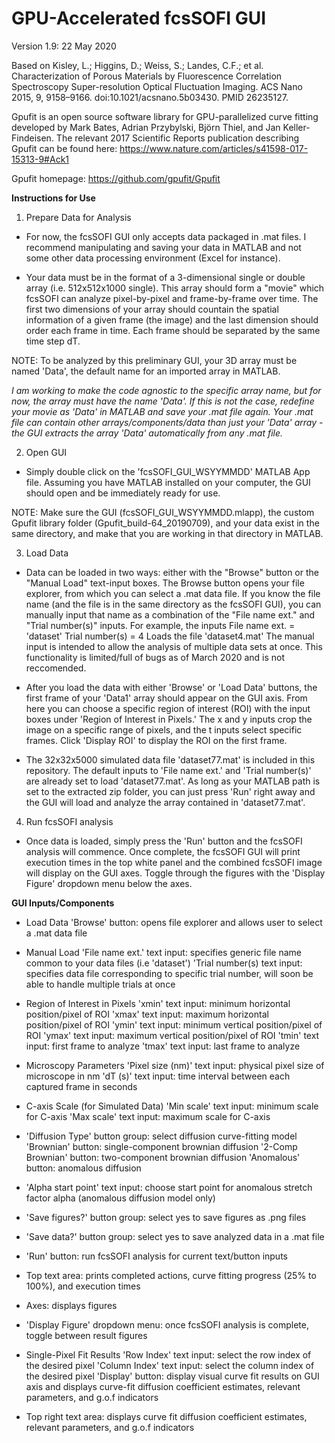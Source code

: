 # GPU-Accelerated fcsSOFI GUI

Version 1.9: 22 May 2020

Based on Kisley, L.; Higgins, D.; Weiss, S.; Landes, C.F.; et al. Characterization of Porous Materials by Fluorescence Correlation Spectroscopy Super-resolution Optical Fluctuation Imaging. ACS Nano 2015, 9, 9158–9166. doi:10.1021/acsnano.5b03430. PMID 26235127.

Gpufit is an open source software library for GPU-parallelized curve fitting developed by Mark Bates, Adrian Przybylski, Björn Thiel, and Jan Keller-Findeisen. The relevant 2017 Scientific Reports publication describing Gpufit can be found here: https://www.nature.com/articles/s41598-017-15313-9#Ack1

Gpufit homepage: https://github.com/gpufit/Gpufit

**Instructions for Use**

1) Prepare Data for Analysis

* For now, the fcsSOFI GUI only accepts data packaged in .mat files. I recommend manipulating and saving your data
in MATLAB and not some other data processing environment (Excel for instance). 

* Your data must be in the format of a 3-dimensional single or double array (i.e. 512x512x1000 single). This array
should form a "movie" which fcsSOFI can analyze pixel-by-pixel and frame-by-frame over time.
The first two dimensions of your array should countain the spatial information of a given frame (the image)
and the last dimension should order each frame in time. Each frame should be separated by the same time step dT.

NOTE: To be analyzed by this preliminary GUI, your 3D array must be named 'Data', the default name for an imported array in MATLAB.

*I am working to make the code agnostic to the specific array name, but for now, the array must have the name
'Data'. If this is not the case, redefine your movie as 'Data' in MATLAB and save your .mat file again. Your
.mat file can contain other arrays/components/data than just your 'Data' array - the GUI extracts the array 'Data' automatically from any .mat file.*


2) Open GUI

* Simply double click on the 'fcsSOFI_GUI_WSYYMMDD' MATLAB App file. Assuming you have MATLAB 
installed on your computer, the GUI should open and be immediately ready for use.

NOTE: Make sure the GUI (fcsSOFI_GUI_WSYYMMDD.mlapp), the custom Gpufit library folder (Gpufit_build-64_20190709), and your 
data exist in the same directory, and make that you are working in that directory in MATLAB.

3) Load Data 

* Data can be loaded in two ways: either with the "Browse" button or the "Manual Load" text-input boxes.
The Browse button opens your file explorer, from which you can select a .mat data file. If you know the 
file name (and the file is in the same directory as the fcsSOFI GUI), you can manually input that 
name as a combination of the "File name ext." and "Trial number(s)" inputs. 
For example, the inputs
	File name ext. = 'dataset'
	Trial number(s) = 4
Loads the file
	'dataset4.mat'
The manual input is intended to allow the analysis of multiple data sets at once. This functionality
is limited/full of bugs as of March 2020 and is not reccomended.

* After you load the data with either 'Browse' or 'Load Data' buttons, the first frame of your 'Data1' array 
should appear on the GUI axis. From here you can choose a specific region of interest (ROI) with the input boxes
under 'Region of Interest in Pixels.' The x and y inputs crop the image on a specific range of pixels, and 
the t inputs select specific frames. Click 'Display ROI' to display the ROI on the first frame.

* The 32x32x5000 simulated data file 'dataset77.mat' is included in this repository. The default inputs to
'File name ext.' and 'Trial number(s)' are already set to load 'dataset77.mat'. As long as your MATLAB path is 
set to the extracted zip folder, you can just press 'Run' right away and the GUI will load and analyze the array
contained in 'dataset77.mat'.

4) Run fcsSOFI analysis

* Once data is loaded, simply press the 'Run' button and the fcsSOFI analysis will commence. Once complete, the
fcsSOFI GUI will print execution times in the top white panel and the combined fcsSOFI image will display on the
GUI axes. Toggle through the figures with the 'Display Figure' dropdown menu below the axes.

**GUI Inputs/Components**

* Load Data
'Browse' button: opens file explorer and allows user to select a .mat data file

* Manual Load
'File name ext.' text input: specifies generic file name common to your data files (i.e 'dataset')
'Trial number(s) text input: specifies data file corresponding to specific trial number, will soon be able to handle multiple trials at once

* Region of Interest in Pixels
'xmin' text input: minimum horizontal position/pixel of ROI
'xmax' text input: maximum horizontal position/pixel of ROI
'ymin' text input: minimum vertical position/pixel of ROI
'ymax' text input: maximum vertical position/pixel of ROI
'tmin' text input: first frame to analyze
'tmax' text input: last frame to analyze

* Microscopy Parameters
'Pixel size (nm)' text input: physical pixel size of microscope in nm
'dT (s)' text input: time interval between each captured frame in seconds

* C-axis Scale (for Simulated Data)
'Min scale' text input: minimum scale for C-axis
'Max scale' text input: maximum scale for C-axis

* 'Diffusion Type' button group: select diffusion curve-fitting model
	'Brownian' button: single-component brownian diffusion
	'2-Comp Brownian' button: two-component brownian diffusion
	'Anomalous' button: anomalous diffusion 

* 'Alpha start point' text input: choose start point for anomalous stretch factor alpha (anomalous diffusion model only)

* 'Save figures?' button group: select yes to save figures as .png files

* 'Save data?' button group: select yes to save analyzed data in a .mat file

* 'Run' button: run fcsSOFI analysis for current text/button inputs

* Top text area: prints completed actions, curve fitting progress (25% to 100%), and execution times

* Axes: displays figures

* 'Display Figure' dropdown menu: once fcsSOFI analysis is complete, toggle between result figures

* Single-Pixel Fit Results
'Row Index' text input: select the row index of the desired pixel
'Column Index' text input: select the column index of the desired pixel
'Display' button: display visual curve fit results on GUI axis and displays curve-fit diffusion coefficient estimates, 
relevant parameters, and g.o.f indicators

* Top right text area: displays curve fit diffusion coefficient estimates, relevant parameters, and g.o.f indicators
